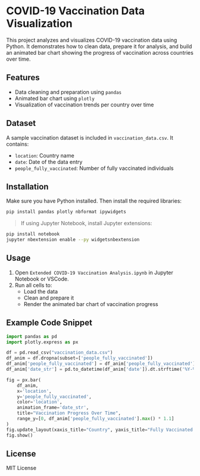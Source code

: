 # COVID-19 Vaccination Data Visualization

This project analyzes and visualizes COVID-19 vaccination data using Python. It demonstrates how to clean data, prepare it for analysis, and build an animated bar chart showing the progress of vaccination across countries over time.

## Features

- Data cleaning and preparation using `pandas`
- Animated bar chart using `plotly`
- Visualization of vaccination trends per country over time

## Dataset

A sample vaccination dataset is included in `vaccination_data.csv`. It contains:

- `location`: Country name
- `date`: Date of the data entry
- `people_fully_vaccinated`: Number of fully vaccinated individuals

## Installation

Make sure you have Python installed. Then install the required libraries:

```bash
pip install pandas plotly nbformat ipywidgets
```

> If using Jupyter Notebook, install Jupyter extensions:

```bash
pip install notebook
jupyter nbextension enable --py widgetsnbextension
```

## Usage

1. Open `Extended COVID-19 Vaccination Analysis.ipynb` in Jupyter Notebook or VSCode.
2. Run all cells to:
   - Load the data
   - Clean and prepare it
   - Render the animated bar chart of vaccination progress

## Example Code Snippet

```python
import pandas as pd
import plotly.express as px

df = pd.read_csv("vaccination_data.csv")
df_anim = df.dropna(subset=['people_fully_vaccinated'])
df_anim['people_fully_vaccinated'] = df_anim['people_fully_vaccinated'].astype(float)
df_anim['date_str'] = pd.to_datetime(df_anim['date']).dt.strftime('%Y-%m-%d')

fig = px.bar(
    df_anim,
    x='location',
    y='people_fully_vaccinated',
    color='location',
    animation_frame='date_str',
    title="Vaccination Progress Over Time",
    range_y=[0, df_anim['people_fully_vaccinated'].max() * 1.1]
)
fig.update_layout(xaxis_title="Country", yaxis_title="Fully Vaccinated People")
fig.show()
```

## License

MIT License
